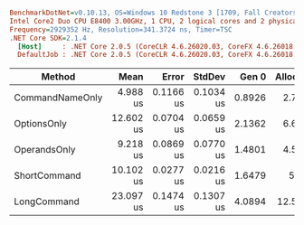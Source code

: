 ``` ini

BenchmarkDotNet=v0.10.13, OS=Windows 10 Redstone 3 [1709, Fall Creators Update] (10.0.16299.309)
Intel Core2 Duo CPU E8400 3.00GHz, 1 CPU, 2 logical cores and 2 physical cores
Frequency=2929352 Hz, Resolution=341.3724 ns, Timer=TSC
.NET Core SDK=2.1.4
  [Host]     : .NET Core 2.0.5 (CoreCLR 4.6.26020.03, CoreFX 4.6.26018.01), 64bit RyuJIT
  DefaultJob : .NET Core 2.0.5 (CoreCLR 4.6.26020.03, CoreFX 4.6.26018.01), 64bit RyuJIT


```
|          Method |      Mean |     Error |    StdDev |  Gen 0 | Allocated |
|---------------- |----------:|----------:|----------:|-------:|----------:|
| CommandNameOnly |  4.988 us | 0.1166 us | 0.1034 us | 0.8926 |   2.76 KB |
|     OptionsOnly | 12.602 us | 0.0704 us | 0.0659 us | 2.1362 |   6.61 KB |
|    OperandsOnly |  9.218 us | 0.0869 us | 0.0770 us | 1.4801 |   4.56 KB |
|    ShortCommand | 10.102 us | 0.0277 us | 0.0216 us | 1.6479 |    5.1 KB |
|     LongCommand | 23.097 us | 0.1474 us | 0.1307 us | 4.0894 |  12.58 KB |
